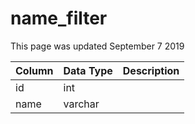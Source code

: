 # name\_filter

This page was updated September 7 2019

| Column | Data Type | Description |
| :--- | :--- | :--- |
| id | int |  |
| name | varchar |  |

